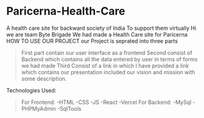 # Paricerna-Health-Care
A health care site for backward society of India To support them virtually
Hi we are team Byte Brigade
We had made a Health Care site for Paricerna
HOW TO USE OUR PROJECT
our Project is seprated into three parts
>First part contain our user interface as a frontend
>Second consist of Backend which contains all the data entered by user in terms of forms we had made
>Third Consist of a link in which I have provided a link which contains our presentation included our vision and mission with some description.



Technologies Used:
>For Frontend:
-HTML
-CSS
-JS
-React
-Vercel
>For Backend:
-MySql
-PHPMyAdmin
-SqlTools
